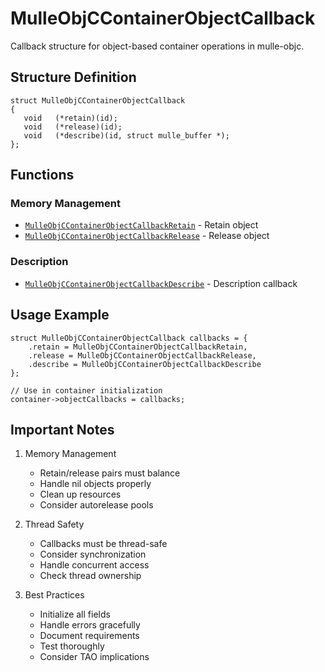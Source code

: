 # MulleObjCContainerObjectCallback

Callback structure for object-based container operations in mulle-objc.

## Structure Definition

```objc
struct MulleObjCContainerObjectCallback
{
   void   (*retain)(id);
   void   (*release)(id);
   void   (*describe)(id, struct mulle_buffer *);
};
```

## Functions

### Memory Management
- [`MulleObjCContainerObjectCallbackRetain`](https://www.perplexity.ai/search?q=Please+create+some+detailed+API+documentation+for+the+function+MulleObjCContainerObjectCallbackRetain+of+the+MulleObjC+project+https://github.com/mulle-objc/MulleObjC.+You+will+find+source+code+probably+at+https://raw.githubusercontent.com/mulle-objc/MulleObjC/refs/heads/master/src/struct/MulleObjCContainerObjectCallback.m+and+the+header+at+https://raw.githubusercontent.com/mulle-objc/MulleObjC/refs/heads/master/src/struct/MulleObjCContainerObjectCallback.h+and+there+may+also+be+tests+for+it+in+the+test/+folder) - Retain object
- [`MulleObjCContainerObjectCallbackRelease`](https://www.perplexity.ai/search?q=Please+create+some+detailed+API+documentation+for+the+function+MulleObjCContainerObjectCallbackRelease+of+the+MulleObjC+project+https://github.com/mulle-objc/MulleObjC.+You+will+find+source+code+probably+at+https://raw.githubusercontent.com/mulle-objc/MulleObjC/refs/heads/master/src/struct/MulleObjCContainerObjectCallback.m+and+the+header+at+https://raw.githubusercontent.com/mulle-objc/MulleObjC/refs/heads/master/src/struct/MulleObjCContainerObjectCallback.h+and+there+may+also+be+tests+for+it+in+the+test/+folder) - Release object

### Description
- [`MulleObjCContainerObjectCallbackDescribe`](https://www.perplexity.ai/search?q=Please+create+some+detailed+API+documentation+for+the+function+MulleObjCContainerObjectCallbackDescribe+of+the+MulleObjC+project+https://github.com/mulle-objc/MulleObjC.+You+will+find+source+code+probably+at+https://raw.githubusercontent.com/mulle-objc/MulleObjC/refs/heads/master/src/struct/MulleObjCContainerObjectCallback.m+and+the+header+at+https://raw.githubusercontent.com/mulle-objc/MulleObjC/refs/heads/master/src/struct/MulleObjCContainerObjectCallback.h+and+there+may+also+be+tests+for+it+in+the+test/+folder) - Description callback

## Usage Example

```objc
struct MulleObjCContainerObjectCallback callbacks = {
    .retain = MulleObjCContainerObjectCallbackRetain,
    .release = MulleObjCContainerObjectCallbackRelease,
    .describe = MulleObjCContainerObjectCallbackDescribe
};

// Use in container initialization
container->objectCallbacks = callbacks;
```

## Important Notes

1. Memory Management
   - Retain/release pairs must balance
   - Handle nil objects properly
   - Clean up resources
   - Consider autorelease pools

2. Thread Safety
   - Callbacks must be thread-safe
   - Consider synchronization
   - Handle concurrent access
   - Check thread ownership

3. Best Practices
   - Initialize all fields
   - Handle errors gracefully
   - Document requirements
   - Test thoroughly
   - Consider TAO implications
